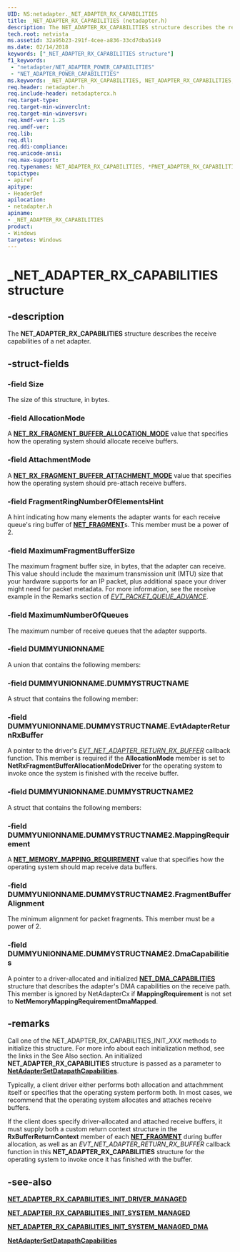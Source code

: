 ```yaml
---
UID: NS:netadapter._NET_ADAPTER_RX_CAPABILITIES
title: _NET_ADAPTER_RX_CAPABILITIES (netadapter.h)
description: The NET_ADAPTER_RX_CAPABILITIES structure describes the receive capabilities of a net adapter.
tech.root: netvista
ms.assetid: 32a95b23-291f-4cee-a836-33cd7dba5149
ms.date: 02/14/2018
keywords: ["_NET_ADAPTER_RX_CAPABILITIES structure"]
f1_keywords:
 - "netadapter/NET_ADAPTER_POWER_CAPABILITIES"
 - "NET_ADAPTER_POWER_CAPABILITIES"
ms.keywords: _NET_ADAPTER_RX_CAPABILITIES, NET_ADAPTER_RX_CAPABILITIES, *PNET_ADAPTER_RX_CAPABILITIES, 
req.header: netadapter.h
req.include-header: netadaptercx.h
req.target-type:
req.target-min-winverclnt:
req.target-min-winversvr:
req.kmdf-ver: 1.25
req.umdf-ver:
req.lib:
req.dll:
req.ddi-compliance:
req.unicode-ansi:
req.max-support:
req.typenames: NET_ADAPTER_RX_CAPABILITIES, *PNET_ADAPTER_RX_CAPABILITIES
topictype: 
- apiref
apitype: 
- HeaderDef
apilocation: 
- netadapter.h
apiname: 
- _NET_ADAPTER_RX_CAPABILITIES
product:
- Windows
targetos: Windows
---
```


# _NET_ADAPTER_RX_CAPABILITIES structure

## -description



The **NET_ADAPTER_RX_CAPABILITIES** structure describes the receive capabilities of a net adapter.

## -struct-fields

### -field Size
The size of this structure, in bytes.

### -field AllocationMode
A [**NET_RX_FRAGMENT_BUFFER_ALLOCATION_MODE**](ne-netadapter-_net_rx_fragment_buffer_allocation_mode.md) value that specifies how the operating system should allocate receive buffers.

### -field AttachmentMode
A [**NET_RX_FRAGMENT_BUFFER_ATTACHMENT_MODE**](ne-netadapter-_net_rx_fragment_buffer_attachment_mode.md) value that specifies how the operating system should pre-attach receive buffers.

### -field FragmentRingNumberOfElementsHint
A hint indicating how many elements the adapter wants for each receive queue's ring buffer of [**NET_FRAGMENT**](../fragment/ns-fragment-_net_fragment.md)s. This member must be a power of 2.

### -field MaximumFragmentBufferSize
The maximum fragment buffer size, in bytes, that the adapter can receive. This value should include the maximum transmission unit (MTU) size that your hardware supports for an IP packet, plus additional space your driver might need for packet metadata. For more information, see the receive example in the Remarks section of [*EVT_PACKET_QUEUE_ADVANCE*](../netpacketqueue/nc-netpacketqueue-evt_packet_queue_advance.md).
 
### -field MaximumNumberOfQueues
The maximum number of receive queues that the adapter supports.

### -field DUMMYUNIONNAME
A union that contains the following members:

### -field DUMMYUNIONNAME.DUMMYSTRUCTNAME
A struct that contains the following member:

### -field DUMMYUNIONNAME.DUMMYSTRUCTNAME.EvtAdapterReturnRxBuffer
A pointer to the driver's [*EVT_NET_ADAPTER_RETURN_RX_BUFFER*](nc-netadapter-evt_net_adapter_return_rx_buffer.md) callback function. This member is required if the **AllocationMode** member is set to **NetRxFragmentBufferAllocationModeDriver** for the operating system to invoke once the system is finished with the receive buffer.

### -field DUMMYUNIONNAME.DUMMYSTRUCTNAME2
A struct that contains the following members:
 
### -field DUMMYUNIONNAME.DUMMYSTRUCTNAME2.MappingRequirement
A [**NET_MEMORY_MAPPING_REQUIREMENT**](ne-netadapter-_net_memory_mapping_requirement.md) value that specifies how the operating system should map receive data buffers.
 
### -field DUMMYUNIONNAME.DUMMYSTRUCTNAME2.FragmentBufferAlignment
The minimum alignment for packet fragments. This member must be a power of 2.
 
### -field DUMMYUNIONNAME.DUMMYSTRUCTNAME2.DmaCapabilities
A pointer to a driver-allocated and initialized [**NET_DMA_CAPABILITIES**](ns-netadapter-_net_adapter_dma_capabilities.md) structure that describes the adapter's DMA capabilities on the receive path. This member is ignored by NetAdapterCx if **MappingRequirement** is not set to **NetMemoryMappingRequirementDmaMapped**.

## -remarks
Call one of the NET_ADAPTER_RX_CAPABILITIES_INIT_*XXX* methods to initialize this structure. For more info about each initialization method, see the links in the See Also section. An initialized **NET_ADAPTER_RX_CAPABILITIES** structure is passed as a parameter to [**NetAdapterSetDatapathCapabilities**](nf-netadapter-netadaptersetdatapathcapabilities.md).

Typically, a client driver either performs both allocation and attachmment itself or specifies that the operating system perform both. In most cases, we recommend that the operating system allocates and attaches receive buffers.

If the client does specify driver-allocated and attached receive buffers, it must supply both a custom return context structure in the **RxBufferReturnContext** member of each [**NET_FRAGMENT**](../fragment/ns-fragment-_net_fragment.md) during buffer allocation, as well as an *EVT_NET_ADAPTER_RETURN_RX_BUFFER* callback function in this **NET_ADAPTER_RX_CAPABILITIES** structure for the operating system to invoke once it has finished with the buffer.

## -see-also

[**NET_ADAPTER_RX_CAPABILITIES_INIT_DRIVER_MANAGED**](nf-netadapter-net_adapter_rx_capabilities_init_driver_managed.md)

[**NET_ADAPTER_RX_CAPABILITIES_INIT_SYSTEM_MANAGED**](nf-netadapter-net_adapter_rx_capabilities_init_system_managed.md)

[**NET_ADAPTER_RX_CAPABILITIES_INIT_SYSTEM_MANAGED_DMA**](nf-netadapter-net_adapter_rx_capabilities_init_system_managed_dma.md)

[**NetAdapterSetDatapathCapabilities**](nf-netadapter-netadaptersetdatapathcapabilities.md)
